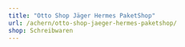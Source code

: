 ```yaml
---
title: "Otto Shop Jäger Hermes PaketShop"
url: /achern/otto-shop-jaeger-hermes-paketshop/
shop: Schreibwaren
---
```

